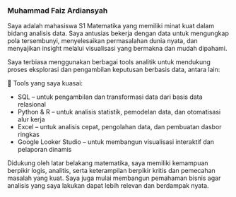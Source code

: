 ### Muhammad Faiz Ardiansyah

Saya adalah mahasiswa S1 Matematika yang memiliki minat kuat dalam bidang analisis data. Saya antusias bekerja dengan data untuk mengungkap pola tersembunyi, menyelesaikan permasalahan dunia nyata, dan menyajikan insight melalui visualisasi yang bermakna dan mudah dipahami.

Saya terbiasa menggunakan berbagai tools analitik untuk mendukung proses eksplorasi dan pengambilan keputusan berbasis data, antara lain:

🔧 Tools yang saya kuasai:

- SQL – untuk pengambilan dan transformasi data dari basis data relasional
- Python & R – untuk analisis statistik, pemodelan data, dan otomatisasi alur kerja
- Excel – untuk analisis cepat, pengolahan data, dan pembuatan dasbor ringkas
- Google Looker Studio – untuk membangun visualisasi interaktif dan pelaporan dinamis

Didukung oleh latar belakang matematika, saya memiliki kemampuan berpikir logis, analitis, serta keterampilan berpikir kritis dan pemecahan masalah yang kuat. Saya juga mulai membangun pemahaman bisnis agar analisis yang saya lakukan dapat lebih relevan dan berdampak nyata.
